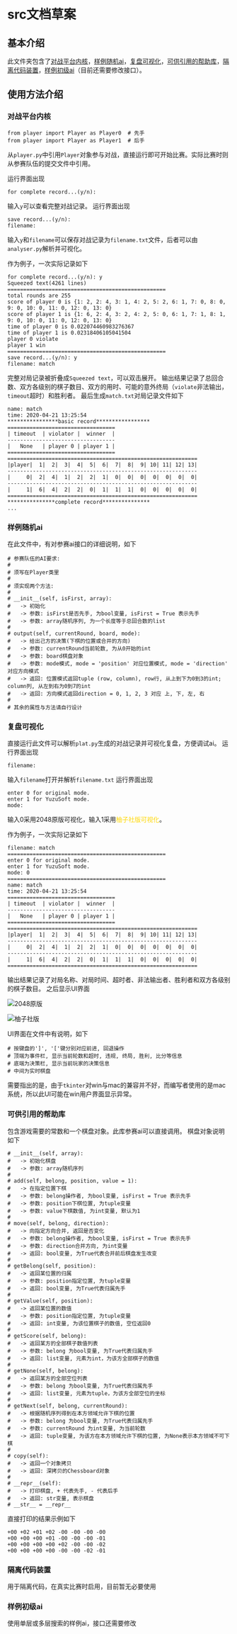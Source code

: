 # src文档草案

## 基本介绍
此文件夹包含了[对战平台内核](plat.py)，[样例随机ai](player.py)，[复盘可视化](analyser.py)，[可供引用的帮助库](constants.py)，[隔离代码装置](secureclass.py)，[样例初级ai](less_stupid_player.py)（目前还需要修改接口）。

## 使用方法介绍
### 对战平台内核
```
from player import Player as Player0  # 先手
from player import Player as Player1  # 后手
```
从```player.py```中引用```Player```对象参与对战，直接运行即可开始比赛。实际比赛时则从参赛队伍的提交文件中引用。

运行界面出现
```
for complete record...(y/n): 
```
输入```y```可以查看完整对战记录。
运行界面出现
```
save record...(y/n): 
filename: 
```
输入```y```和```filename```可以保存对战记录为```filename.txt```文件，后者可以由```analyser.py```解析并可视化。

作为例子，一次实际记录如下
```
for complete record...(y/n): y
Squeezed text(4261 lines)
==================================================
total rounds are 255
score of player 0 is {1: 2, 2: 4, 3: 1, 4: 2, 5: 2, 6: 1, 7: 0, 8: 0, 9: 0, 10: 0, 11: 0, 12: 0, 13: 0}
score of player 1 is {1: 6, 2: 4, 3: 2, 4: 2, 5: 0, 6: 1, 7: 1, 8: 1, 9: 0, 10: 0, 11: 0, 12: 0, 13: 0}
time of player 0 is 0.022074460983276367
time of player 1 is 0.02318406105041504
player 0 violate
player 1 win
==================================================
save record...(y/n): y
filename: match
```
完整对局记录被折叠成```Squeezed text```，可以双击展开。
输出结果记录了总回合数、双方各级别的棋子数目、双方的用时、可能的意外终局（```violate```非法输出，```timeout```超时）和胜利者。
最后生成```match.txt```对局记录文件如下
```
name: match
time: 2020-04-21 13:25:54
****************basic record*****************
==================================
| timeout  | violator |  winner  |
----------------------------------
|   None   | player 0 | player 1 |
==================================
============================================================
|player|  1|  2|  3|  4|  5|  6|  7|  8|  9| 10| 11| 12| 13|
------------------------------------------------------------
|     0|  2|  4|  1|  2|  2|  1|  0|  0|  0|  0|  0|  0|  0|
------------------------------------------------------------
|     1|  6|  4|  2|  2|  0|  1|  1|  1|  0|  0|  0|  0|  0|
============================================================
***************complete record***************
...
```

### 样例随机ai
在此文件中，有对参赛ai接口的详细说明，如下
```
# 参赛队伍的AI要求:
#
# 须写在Player类里
#
# 须实现两个方法:
#
# __init__(self, isFirst, array):
#   -> 初始化
#   -> 参数: isFirst是否先手, 为bool变量, isFirst = True 表示先手
#   -> 参数: array随机序列, 为一个长度等于总回合数的list
#
# output(self, currentRound, board, mode):
#   -> 给出己方的决策(下棋的位置或合并的方向)
#   -> 参数: currentRound当前轮数, 为从0开始的int
#   -> 参数: board棋盘对象
#   -> 参数: mode模式, mode = 'position' 对应位置模式, mode = 'direction' 对应方向模式
#   -> 返回: 位置模式返回tuple (row, column), row行, 从上到下为0到3的int; column列, 从左到右为0到7的int
#   -> 返回: 方向模式返回direction = 0, 1, 2, 3 对应 上, 下, 左, 右
#
# 其余的属性与方法请自行设计
```

### 复盘可视化
直接运行此文件可以解析```plat.py```生成的对战记录并可视化复盘，方便调试ai。
运行界面出现
```
filename: 
```
输入```filename```打开并解析```filename.txt```
运行界面出现
```
enter 0 for original mode.
enter 1 for YuzuSoft mode.
mode: 
```
输入0采用2048原版可视化，输入1采用<font color=gold>柚子社版可视化</font>。

作为例子，一次实际记录如下
```
filename: match
==================================================
enter 0 for original mode.
enter 1 for YuzuSoft mode.
mode: 0
==================================================
name: match
time: 2020-04-21 13:25:54
==================================
| timeout  | violator |  winner  |
----------------------------------
|   None   | player 0 | player 1 |
==================================
============================================================
|player|  1|  2|  3|  4|  5|  6|  7|  8|  9| 10| 11| 12| 13|
------------------------------------------------------------
|     0|  2|  4|  1|  2|  2|  1|  0|  0|  0|  0|  0|  0|  0|
------------------------------------------------------------
|     1|  6|  4|  2|  2|  0|  1|  1|  1|  0|  0|  0|  0|  0|
============================================================
```
输出结果记录了对局名称、对局时间、超时者、非法输出者、胜利者和双方各级别的棋子数目。
之后显示UI界面

![2048原版](2048.jpg)

![柚子社版](yuzu.jpg)

UI界面在文件中有说明，如下
```
# 按键盘的']', '['键分别对应前进, 回退操作
# 顶端为事件栏, 显示当前轮数和超时, 违规, 终局, 胜利, 比分等信息
# 底端为决策栏, 显示当前玩家的决策信息
# 中间为实时棋盘
```
需要指出的是，由于```tkinter```对win与mac的兼容并不好，而编写者使用的是mac系统，所以此UI可能在win用户界面显示异常。

### 可供引用的帮助库
包含游戏需要的常数和一个棋盘对象。此库参赛ai可以直接调用。
棋盘对象说明如下
```
# __init__(self, array):
#   -> 初始化棋盘
#   -> 参数: array随机序列
#
# add(self, belong, position, value = 1):
#   -> 在指定位置下棋
#   -> 参数: belong操作者, 为bool变量, isFirst = True 表示先手
#   -> 参数: position下棋位置, 为tuple变量
#   -> 参数: value下棋数值, 为int变量, 默认为1
#
# move(self, belong, direction):
#   -> 向指定方向合并, 返回是否变化
#   -> 参数: belong操作者, 为bool变量, isFirst = True 表示先手
#   -> 参数: direction合并方向, 为int变量
#   -> 返回: bool变量, 为True代表合并前后棋盘发生改变
#
# getBelong(self, position):
#   -> 返回某位置的归属
#   -> 参数: position指定位置, 为tuple变量
#   -> 返回: bool变量, 为True代表归属先手
#
# getValue(self, position):
#   -> 返回某位置的数值
#   -> 参数: position指定位置, 为tuple变量
#   -> 返回: int变量, 为该位置棋子的数值, 空位返回0
#
# getScore(self, belong):
#   -> 返回某方的全部棋子数值列表
#   -> 参数: belong 为bool变量, 为True代表归属先手
#   -> 返回: list变量, 元素为int，为该方全部棋子的数值
#
# getNone(self, belong):
#   -> 返回某方的全部空位列表
#   -> 参数: belong 为bool变量, 为True代表归属先手
#   -> 返回: list变量, 元素为tuple，为该方全部空位的坐标
#    
# getNext(self, belong, currentRound):
#   -> 根据随机序列得到在本方领域允许下棋的位置
#   -> 参数: belong 为bool变量, 为True代表归属先手
#   -> 参数: currentRound 为int变量, 为当前轮数
#   -> 返回: tuple变量, 为该方在本方领域允许下棋的位置, 为None表示本方领域不可下棋
#
# copy(self):
#   -> 返回一个对象拷贝
#   -> 返回: 深拷贝的Chessboard对象
#
# __repr__(self):
#   -> 打印棋盘, + 代表先手, - 代表后手   
#   -> 返回: str变量, 表示棋盘
# __str__ = __repr__
```
直接打印的结果示例如下
```
+00 +02 +01 +02 -00 -00 -00 -00
+00 +00 +00 +01 -00 -00 -00 -01
+00 +00 +00 +00 +02 -00 -00 -02
+00 +00 +00 +00 -00 -00 -02 -01
```

### 隔离代码装置
用于隔离代码，在真实比赛时启用，目前暂无必要使用

### 样例初级ai
使用单层或多层搜索的样例ai，接口还需要修改
